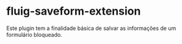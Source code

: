 # fluig-saveform-extension
Este plugin tem a finalidade básica de salvar as informações de um formulário bloqueado.
